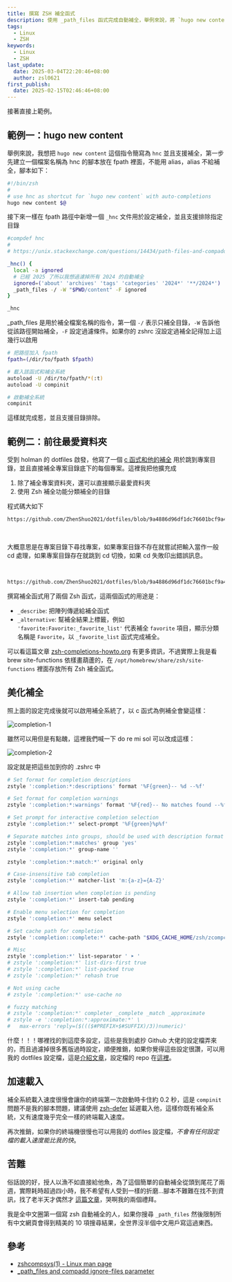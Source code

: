```yaml
---
title: 撰寫 ZSH 補全函式
description: 使用 _path_files 函式完成自動補全，舉例來說，將 `hugo new content` 簡寫為 `hnc` 並且支援補全，第一步先建立一個檔案名稱為 hnc 的腳本放在 fpath 裡面，不能用 alias，alias 不給補全，腳本如下：...
tags:
  - Linux
  - ZSH
keywords:
  - Linux
  - ZSH
last_update:
  date: 2025-03-04T22:20:46+08:00
  author: zsl0621
first_publish:
  date: 2025-02-15T02:46:46+08:00
---
```


接著直接上範例。

## 範例一：hugo new content

舉例來說，我想把 `hugo new content` 這個指令簡寫為 `hnc` 並且支援補全，第一步先建立一個檔案名稱為 hnc 的腳本放在 fpath 裡面，不能用 alias，alias 不給補全，腳本如下：

```sh
#!/bin/zsh
# 
# use hnc as shortcut for `hugo new content` with auto-completions
hugo new content $@
```

接下來一樣在 fpath 路徑中新增一個 `_hnc` 文件用於設定補全，並且支援排除指定目錄

```sh
#compdef hnc
# 
# https://unix.stackexchange.com/questions/14434/path-files-and-compadd-ignore-files-parameter

_hnc() {
  local -a ignored
  # 已經 2025 了所以我想過濾掉所有 2024 的自動補全
  ignored=('about' 'archives' 'tags' 'categories' '2024*' '**/2024*')
  _path_files -/ -W "$PWD/content" -F ignored
}

_hnc
```

_path_files 是用於補全檔案名稱的指令，第一個 `-/` 表示只補全目錄，`-W` 告訴他從該路徑開始補全，`-F` 設定過濾條件。如果你的 zshrc 沒設定過補全記得加上這幾行以啟用

```sh
# 把路徑加入 fpath
fpath=(/dir/to/fpath $fpath)

# 載入該函式和補全系統
autoload -U /dir/to/fpath/*(:t)
autoload -U compinit

# 啟動補全系統
compinit
```

這樣就完成惹，並且支援目錄排除。

## 範例二：前往最愛資料夾

受到 holman 的 dotfiles 啟發，他寫了一個 [c 函式和他的補全](https://github.com/holman/dotfiles/tree/644d8748d1ecabe59d607b5463c48ef220b67b74/functions) 用於跳到專案目錄，並且直接補全專案目錄底下的每個專案。這裡我把他擴充成

1. 除了補全專案資料夾，還可以直接顯示最愛資料夾
2. 使用 Zsh 補全功能分類補全的目錄

程式碼大如下

```sh reference title="c 函式本身"
https://github.com/ZhenShuo2021/dotfiles/blob/9a4886d96df1dc76601bcf9a4450403197f0014b/home/private_dot_config/zsh/fpath/c
```

<br/>

大概意思是在專案目錄下尋找專案，如果專案目錄不存在就嘗試把輸入當作一般 cd 處理，如果專案目錄存在就跳到 cd 切換，如果 cd 失敗印出錯誤訊息。

<br/>

```sh reference title="c 函式的補全"
https://github.com/ZhenShuo2021/dotfiles/blob/9a4886d96df1dc76601bcf9a4450403197f0014b/home/private_dot_config/zsh/fpath/_c
```

撰寫補全函式用了兩個 Zsh 函式，這兩個函式的用途是：

- `_describe`: 把陣列傳遞給補全函式
- `_alternative`: 幫補全結果上標籤，例如 `'favorite:Favorite:_favorite_list'` 代表補全 `favorite` 項目，顯示分類名稱是 `Favorite`，以 `_favorite_list` 函式完成補全。

可以看這篇文章 [zsh-completions-howto.org](https://github.com/zsh-users/zsh-completions/blob/master/zsh-completions-howto.org) 有更多資訊，不過實際上我是看 brew site-functions 依樣畫葫蘆的，在 `/opt/homebrew/share/zsh/site-functions` 裡面存放所有 Zsh 補全函式。

## 美化補全

照上面的設定完成後就可以啟用補全系統了，以 c 函式為例補全會變這樣：

![completion-1](data/zsh-completion-1.jpg "zsh completion before zstyle")

雖然可以用但是有點醜，這裡我們喊一下 do re mi sol 可以改成這樣：

![completion-2](data/zsh-completion-2.jpg "zsh completion after zstyle")

設定就是把這些加到你的 .zshrc 中

```sh
# Set format for completion descriptions
zstyle ':completion:*:descriptions' format '%F{green}-- %d --%f'

# Set format for completion warnings
zstyle ':completion:*:warnings' format '%F{red}-- No matches found --%f'

# Set prompt for interactive completion selection
zstyle ':completion:*' select-prompt '%F{green}%p%f'

# Separate matches into groups, should be used with description format
zstyle ':completion:*:matches' group 'yes'
zstyle ':completion:*' group-name ''

zstyle ':completion:*:match:*' original only

# Case-insensitive tab completion
zstyle ':completion:*' matcher-list 'm:{a-z}={A-Z}'

# Allow tab insertion when completion is pending
zstyle ':completion:*' insert-tab pending

# Enable menu selection for completion
zstyle ':completion:*' menu select

# Set cache path for completion
zstyle ':completion::complete:*' cache-path "$XDG_CACHE_HOME/zsh/zcompcache"

# Misc
zstyle ':completion:*' list-separator ' ➤ '
# zstyle ':completion:*' list-dirs-first true
# zstyle ':completion:*' list-packed true
# zstyle ':completion:*' rehash true

# Not using cache
# zstyle ':completion:*' use-cache no

# fuzzy matching
# zstyle ':completion:*' completer _complete _match _approximate
# zstyle -e ':completion:*:approximate:*' \
#   max-errors 'reply=($((($#PREFIX+$#SUFFIX)/3))numeric)'
```

什麼！！！哪裡找的到這麼多設定，這些是我到處抄 Github 大佬的設定檔弄來的，而且過濾掉很多舊版過時設定，順便推銷，如果你覺得這些設定很讚，可以用我的 dotfiles 設定檔，這是[介紹文章](/memo/linux/fastest-zsh-dotfile)，設定檔的 repo 在[這裡](https://github.com/ZhenShuo2021/dotfiles)。

## 加速載入

補全系統載入速度很慢會讓你的終端第一次啟動時卡住約 0.2 秒，這是 `compinit` 問題不是我的腳本問題，建議使用 [zsh-defer](https://github.com/romkatv/zsh-defer) 延遲載入他，這樣你既有補全系統，又有速度幾乎完全一樣的終端載入速度。

再次推銷，如果你的終端機很慢也可以用我的 dotfiles 設定檔，*不會有任何設定檔的載入速度能比我的快*。

## 苦難

俗話說的好，授人以漁不如直接給他魚，為了這個簡單的自動補全從頭到尾花了兩週，實際耗時超過四小時，我不希望有人受到一樣的折磨...腳本不難難在找不到資訊，找了老半天才偶然才
[這篇文章](https://unix.stackexchange.com/questions/14434/path-files-and-compadd-ignore-files-parameter)，哭啊我的兩個禮拜。

我是全中文圈第一個寫 zsh 自動補全的人，如果你搜尋 `_path_files` 然後限制所有中文網頁會得到精美的 10 項搜尋結果，全世界沒半個中文用戶寫這過東西。

## 參考

- [zshcompsys(1) - Linux man page](https://linux.die.net/man/1/zshcompsys)
- [_path_files and compadd ignore-files parameter](https://unix.stackexchange.com/questions/14434/path-files-and-compadd-ignore-files-parameter)
